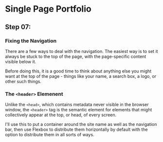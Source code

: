 # Single Page Portfolio

## Step 07:

### Fixing the Navigation

There are a few ways to deal with the navigation. The easiest way is to
set it always be stuck to the top of the page, with the page-specific
content visible below it. 

Before doing this, it is a good time to think about anything else you
might want at the top of the page - things like your name, a search box, a
logo, or other such things.


### The `<header>` Elemenent

Unlike the `<head>`, which contains metadata never visible in the browser
window, the `<header>` tag is the semantic element for elements that might
collectively appear at the top, or head, of every screen.

I'll use this to put a container around the site name as well as the
navigation bar, then use Flexbox to distribute them horizontally by
default with the option to distribute them in all sorts of ways.






